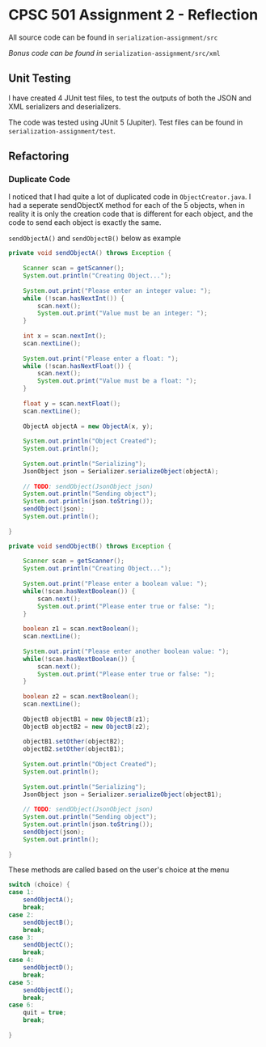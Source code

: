 # CPSC 501 Assignment 2 - Reflection

All source code can be found in `serialization-assignment/src`

*Bonus code can be found in* `serialization-assignment/src/xml`

## Unit Testing

I have created 4 JUnit test files, to test the outputs of both the JSON and XML serializers and deserializers.

The code was tested using JUnit 5 (Jupiter). Test files can be found in `serialization-assignment/test`.

## Refactoring

### Duplicate Code

I noticed that I had quite a lot of duplicated code in `ObjectCreator.java`. I had a seperate sendObjectX method for each of the 5 objects, when in reality it is only the creation code that is different for each object, and the code to send each object is exactly the same.

`sendObjectA()` and `sendObjectB()` below as example

```java
private void sendObjectA() throws Exception {
	
	Scanner scan = getScanner();
	System.out.println("Creating Object...");
	
	System.out.print("Please enter an integer value: ");
	while (!scan.hasNextInt()) {
		scan.next();
		System.out.print("Value must be an integer: ");
	}
	
	int x = scan.nextInt();
	scan.nextLine();
	
	System.out.print("Please enter a float: ");
	while (!scan.hasNextFloat()) {
		scan.next();
		System.out.print("Value must be a float: ");
	}
	
	float y = scan.nextFloat();
	scan.nextLine();
	
	ObjectA objectA = new ObjectA(x, y);
	
	System.out.println("Object Created");
	System.out.println();
	
	System.out.println("Serializing");
	JsonObject json = Serializer.serializeObject(objectA);
	
	// TODO: sendObject(JsonObject json)
	System.out.println("Sending object");
	System.out.println(json.toString());
	sendObject(json);
	System.out.println();
	
}

private void sendObjectB() throws Exception {
	
	Scanner scan = getScanner();
	System.out.println("Creating Object...");
	
	System.out.print("Please enter a boolean value: ");
	while(!scan.hasNextBoolean()) {
		scan.next();
		System.out.print("Please enter true or false: ");
	}
	
	boolean z1 = scan.nextBoolean();
	scan.nextLine();
	
	System.out.print("Please enter another boolean value: ");
	while(!scan.hasNextBoolean()) {
		scan.next();
		System.out.print("Please enter true or false: ");
	}
	
	boolean z2 = scan.nextBoolean();
	scan.nextLine();
	
	ObjectB objectB1 = new ObjectB(z1);
	ObjectB objectB2 = new ObjectB(z2);
	
	objectB1.setOther(objectB2);
	objectB2.setOther(objectB1);
	
	System.out.println("Object Created");
	System.out.println();
	
	System.out.println("Serializing");
	JsonObject json = Serializer.serializeObject(objectB1);
	
	// TODO: sendObject(JsonObject json)
	System.out.println("Sending object");
	System.out.println(json.toString());
	sendObject(json);
	System.out.println();
	
}
```

These methods are called based on the user's choice at the menu

```java				
switch (choice) {
case 1:
    sendObjectA();
    break;
case 2:
    sendObjectB();
    break;
case 3:
    sendObjectC();
    break;
case 4:
    sendObjectD();
    break;
case 5:
    sendObjectE();
    break;
case 6:
    quit = true;
    break;
    
}
```

